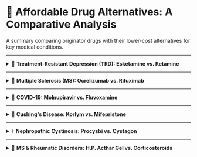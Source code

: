 # 💊 Affordable Drug Alternatives: A Comparative Analysis

A summary comparing originator drugs with their lower-cost alternatives for key medical conditions.

---

<details>
<summary>🧠 <strong>Treatment-Resistant Depression (TRD): Esketamine vs. Ketamine</strong></summary>

### Esketamine (Spravato®) vs. Ketamine (IV Infusion)

> **Condition Context:** Treatment-Resistant Depression (TRD) affects patients who have not responded to at least two different antidepressant trials. In the U.S., this represents an estimated **30-40%** of the general MDD population.

#### 💰 Cost Comparison (United States)

| Therapy | Details | Induction Cost (USD) | Estimated Annual Cost (USD)* |
| :--- | :--- | ---: | ---: |
| **Esketamine** | `Spravato®` nasal spray | ~ $4,720 – $7,080 | **~$20,000 – $30,000** |
| **Ketamine** | Racemic, IV Infusion (Cash-pay) | ~ $2,100 – $6,000 | **~$5,600 – $16,000** |

*<small>Note: Annual cost is estimated based on a standard treatment protocol, including an initial induction phase followed by a full year of maintenance sessions (approx. 34 sessions/year for Spravato® and 16 sessions/year for IV Ketamine).</small>*

#### 📊 Epidemiological Data & Visualizations

<p align="center">
  <strong>Annual Cost Comparison: Esketamine vs. IV Ketamine</strong><br>
  <img src="https://github.com/user-attachments/assets/700f5f30-ecaa-4265-910e-afee107310ae" width="600">
</p>
<div align="center">
  <strong>Global Depression Prevalence</strong><br>
  <img width="100%" alt="Global Depression Prevalence Map from OECD" src="https://github.com/user-attachments/assets/67d15ec9-062d-423a-947e-6d6e097c61ca" />
  <br>
  <em><small>Source: <a href="https://www.oecd.org/en/topics/mental-health.html">OECD Mental Health Data</a></small></em>
</div>

</details>

---

<details>
<summary>💪 <strong>Multiple Sclerosis (MS): Ocrelizumab vs. Rituximab</strong></summary>

### Ocrelizumab (Ocrevus®) vs. Rituximab (Biosimilars)

* **Ocrelizumab Brand:** `Ocrevus®`
* **Rituximab Biosimilar Brands Include:** `Truxima®`, `Ruxience®`, `Riabni™`, `Hanlikang®`, `Delituo®`

> **Condition Context:** Relapsing-Remitting MS (RRMS) is the most common form, accounting for about **85%** of diagnoses in the US. Primary Progressive MS (PPMS) is less common, affecting **10-15%** of patients.

#### 💰 Annual Cost Comparison by Region (All Figures in USD)

| Region / Payer | Ocrelizumab Cost (USD) | Rituximab Biosimilar Cost (USD) | Notes |
| :--- | :--- | :--- | :--- |
| **United States (Medicare)** | `~$69,949` | `~$11,759` | Based on Average Sales Price (ASP).<br>Significant savings with biosimilar. |
| **United States (Medicaid Net)**| `~$47,671` | `~$5,893` | Net price after mandatory rebates.<br>Highest percentage savings. |
| **Sweden** | `~$12,400` | `~$2,400` | Based on estimated national tender prices.<br>Rituximab is the far cheaper off-label option. |
| **United Kingdom** | `~$12,700` | `~$3,500` | Ocrelizumab cost is net price after NHS discount.<br>Rituximab cost is for off-label MS use. |

#### 📊 Epidemiological Data & Visualizations

<p align="center">
  <strong>Annual Cost Comparison: Ocrelizumab vs. Rituximab Biosimilar (US)</strong><br>
  <img width="559" alt="Cost comparison chart for Ocrevus and Rituximab" src="https://github.com/user-attachments/assets/6033094b-b1fd-4975-be2f-9622752ac757" />
</p>

<div align="center">
  <strong>Global Number of People with MS (Prevalence)</strong><br>
  <img width="894" alt="Global MS Prevalence Map from Atlas of MS" src="https://github.com/user-attachments/assets/34194f4b-802e-4cca-9755-39381ca1ed8e" />
  <br>
  <em><small>Source: <a href="https://www.atlasofms.org/map/global/epidemiology">Atlas of MS - Epidemiology</a></small></em>
</div>

</details> 

---

<details>
<summary> 🦠 <strong> COVID-19: Molnupiravir vs. Fluvoxamine</strong></summary>

### Molnupiravir (Lagevrio®) vs. Fluvoxamine

* **Molnupiravir Brand:** `Lagevrio®`
* **Fluvoxamine Brands:** Primarily available as a generic drug. A common brand name is `Luvox®`.

> **Condition Context:** These oral medications are used for the early treatment of mild-to-moderate COVID-19 in non-hospitalized adults who are at high risk for progression to severe disease. The goal is to prevent hospitalization and death.

#### 💰 Cost per Treatment Course Comparison (All Figures in USD)

| Drug | Region | Estimated Cost per Course (USD) | Notes |
| :--- | :--- | ---: | :--- |
| **Molnupiravir**<br>(Lagevrio®) | **United States** | `~$700` | Based on initial US government procurement price. |
| | **United Kingdom/EU** | `~$300 - $500` | Price reflects national negotiations and procurements. |
| | **LMICs (via MPP)** | `~$20 - $40` | Generic versions available via the Medicines Patent Pool license. |
| **Fluvoxamine**<br>(Generic) | **Global** | `~$10 - $30` | Mature, widely available generic drug.<br>Used off-label for COVID-19. |

#### 📊 Epidemiological Data & Visualizations

<div align="center">
  <strong>Global COVID-19 Epidemiological Trends</strong><br>
  <img width="1284" alt="WHO COVID-19 Dashboard showing global cases" src="https://github.com/user-attachments/assets/518d2254-3c27-49ae-ae71-c53c9c4831c8" />
  <br>
  <em><small>Source: <a href="https://data.who.int/dashboards/covid19/cases?n=c">WHO COVID-19 Dashboard</a></small></em>
</div>

> **Methodological Note:** For acute infectious diseases such as COVID-19, market size assessment is critically dependent on **incidence** (the rate of new cases) over **prevalence**, as incidence directly reflects the flow of new patients requiring therapy. In the current era, official case counts are significant undercounts due to reduced routine testing, making them unreliable for direct analysis. A robust estimation must therefore leverage epidemiological models that integrate more reliable data streams, such as hospitalization rates and wastewater surveillance. Given the inherent uncertainties, the market potential should be presented as a **scenario-based forecast** (e.g., low, medium, high) rather than a single, definitive point estimate.
</details>

---

<details>
<summary>🧬 <strong>Cushing's Disease: Korlym vs. Mifepristone</strong></summary>

### Korlym (mifepristone) vs. Generic Mifepristone

* **Korlym® Brand:** A specialty, high-cost formulation of `mifepristone`.
* **Generic Mifepristone:** The same active ingredient, widely known for its use in medical abortion (`Mifeprex®` was the original brand), and available as a low-cost generic.

> **Condition Context:** Cushing's disease is a rare endocrine disorder caused by prolonged exposure to high levels of the hormone cortisol. Korlym is specifically approved to control hyperglycemia (high blood sugar) in adult patients with Cushing's who are not candidates for surgery or have failed prior surgery.

#### 💰 Annual Cost Comparison (United States)

| Therapy | Details | Estimated Annual Cost (USD) | Notes |
| :--- | :--- | ---: | :--- |
| **Korlym®** | Specialty brand for Cushing's | **`~$200,000 - $500,000+`** | An ultra-orphan drug with extremely high pricing, dependent on dosing. |
| **Mifepristone** | Generic version | **`~$3,000 - $10,000`** | Cost is for daily, off-label use for Cushing's, calculated from the low price of generic tablets. A stark contrast to the branded version. |

#### 📊 Epidemiological Data & Visualizations

## Market Comparison: Korlym® vs. Generic Mifepristone

| Comparison Metric | Korlym® (for Cushing's Disease) | Generic Mifepristone (Primarily for Medical Abortion) |
| :--- | :---: | :---: |
| **Primary Indication** | To control hyperglycemia in patients with Cushing's syndrome (a rare disease). | Medical termination of early pregnancy. |
| **Patient Population Size** | **Very Small**. A few thousand patients treated annually in the U.S. | **Very Large**. Hundreds of thousands of users annually in the U.S. |
| **Pricing Strategy** | **Ultra-High Price**. Leverages its "Orphan Drug" status for premium pricing. | **Low Price**. Priced competitively as a generic drug. |
| **Market Size Driver** | **Price** | **Volume** |

---

### Chart 1: Estimated Market Size (USD)
*Data Source: [DelveInsight Cushing's Disease Market Report](https://www.delveinsight.com/report-store/cushings-disease-market)*

![Estimated Annual Market Size](https://github.com/user-attachments/assets/b365448c-8507-4518-8c14-a036ac450b6b)
***Caption***: *This chart illustrates the estimated annual cost and market size for Cushing's Disease treatments.*

### Chart 2: Prevalence Comparison
*Data Source: [DelveInsight Cushing's Disease Market Report](https://www.delveinsight.com/report-store/cushings-disease-market)*

![US vs EU Prevalence Comparison](https://github.com/user-attachments/assets/677a5ba6-cb6e-4b4e-b265-f8e3a8a3936c)
***Caption***: *A comparison of diagnosed Cushing's Disease cases in the US vs. the EU4 & UK, broken down by gender (2024 data).*

</details>

---

<details>
<summary>⚕️ <strong>Nephropathic Cystinosis: Procysbi vs. Cystagon</strong></summary>

### Procysbi (cysteamine) vs. Cystagon (cysteamine)

* **Active Ingredient:** Both drugs are different formulations of `cysteamine bitartrate`.
* **Key Difference:** `Procysbi®` is a delayed-release formulation dosed every 12 hours. `Cystagon®` is an older, immediate-release formulation dosed every 6 hours.

> **Condition Context:** Nephropathic cystinosis is a rare, inherited metabolic disorder where the amino acid cystine accumulates in cells, causing widespread tissue and organ damage, particularly to the kidneys and eyes. Cysteamine therapy helps to deplete these toxic cystine levels.

#### 💰 Annual Cost Comparison (United States)

| Therapy | Details | Estimated Annual Cost (USD) | Notes |
| :--- | :--- | ---: | :--- |
| **Procysbi®** | Delayed-Release (12-hr dosing) | **`~$300,000 - $900,000+`** | Priced at a significant premium for the quality-of-life benefit of not requiring middle-of-the-night dosing. Cost is highly weight-dependent. |
| **Cystagon®** | Immediate-Release (6-hr dosing) | **`~$50,000 - $150,000`** | The older standard of care. While still expensive as an orphan drug, it is far less costly than the newer formulation. |

## 📊 Epidemiological Data & Visualizations

<table align="center" border="0" cellpadding="0" cellspacing="0" style="border: none;">
  <tr>
    <td style="border: none; text-align: center;">
      <img src="https://github.com/user-attachments/assets/99f1b22a-93f2-483a-a9bb-20876b92f2c0" alt="Chart comparing the market size of Tepezza, Krystexxa, and Uplizna in 2023" style="max-width: 80%; height: auto;">
    </td>
  </tr>
</table>

*<small><strong>Source:</strong> According to the <a href="https://investors.amgen.com/static-files/95644920-150e-471b-99ee-4facd7c4e1ac">Amgen 2023 Annual Report</a>, the company completed its acquisition of Horizon Therapeutics, the developer of Procysbi, in October 2023.</small>*
> **Note:** Cystagon's market share is continuously shrinking due to patient conversion to its successor, Procysbi, leaving it to serve a niche population with access challenges and an estimated market size in the tens of millions.


<table align="center" border="0" cellpadding="0" cellspacing="0" style="border: none;">
  <tr>
    <td style="border: none; text-align: center;">
      <img src="https://github.com/user-attachments/assets/17084129-3e75-4572-a099-82c336d36501" alt="Chart comparing the annual incidence of Nephropathic Cystinosis in Europe and the US" style="max-width: 60%; height: auto;">
    </td>
  </tr>
</table>

*Data extracted from: [Orphanet Epidemiology Data](https://sciences.orphadata.com/epidemiology/)*

</details>

---

<details>
<summary>🔬 <strong>MS & Rheumatic Disorders: H.P. Acthar Gel vs. Corticosteroids</strong></summary>

### H.P. Acthar® Gel (ACTH) vs. Synthetic Corticosteroids

* **H.P. Acthar® Gel:** A purified preparation of `adrenocorticotropic hormone (ACTH)`, a biologic with a controversial pricing history.
* **Corticosteroids:** Generic, synthetic steroid hormones like `prednisone` (oral) or `methylprednisolone` (IV).

> **Condition Context:** Both are used to treat acute exacerbations (flares or relapses) in MS and some rheumatic disorders by powerfully reducing inflammation. Synthetic corticosteroids are the standard first-line therapy. Acthar Gel is typically reserved for patients who cannot tolerate or do not respond to high-dose steroids.

#### 💰 Cost per Treatment Course Comparison (All Figures in USD)

| Therapy | Details | Estimated Cost per Course (USD) | Notes |
| :--- | :--- | ---: | :--- |
| **H.P. Acthar® Gel** | ACTH biologic | **`~$45,000 - $200,000+`** | One of the most expensive drugs in the US by vial cost (~$45k). A full course of treatment is extremely costly. |
| **Corticosteroids** | Generic (e.g., IV Solu-Medrol) | **`~$500 - $2,000`** | Includes the cost of the generic drug and infusion services. Represents the inexpensive standard of care. |

#### 📊 Epidemiological Data & Visualizations

<div align="center">
  <img src="https://github.com/user-attachments/assets/878d1418-4a7e-46a7-be9a-76a93d4212e6" alt="Bar chart comparing the annual market size of H.P. Acthar Gel vs. Synthetic Corticosteroids" width="70%">
  <br>
  <em><small>Source: <a href="https://ir.mallinckrodt.com/node/31401/pdf">Mallinckrodt plc FY 2024 Financial Results</a>. Corticosteroid market is an estimation.</small></em>
</div>

> **Methodological Note:** The estimated annual market size for synthetic corticosteroids in treating MS flares, ranging from $128 million to $510 million, is calculated by multiplying the U.S. RRMS patient population (~850,000) by an average annual relapse rate (~0.3) and a per-treatment course cost of $500-$2,000.

<br>

<div align="center">
  <img src="https://github.com/user-attachments/assets/d46ccc93-e202-483b-90ea-c288ee520346" alt="Grouped bar chart comparing the annual incidence of MS and Rheumatic Disorders in the US vs. Global" width="80%">
</div>

> **Data Sources:**
> * **MS Data:** Based on analysis from [Wallin, M. T., et al. (2019), *Neurology*](https://pubmed.ncbi.nlm.nih.gov/30770430/).
> * **Rheumatic Disorders (RA) Data:** Based on data from the CDC and [Myasoedova, E., et al. (2010), *Arthritis & Rheumatism*](https://pubmed.ncbi.nlm.nih.gov/20191579/).

*<small>Note: The Y-axis uses a logarithmic scale to visualize data spanning multiple orders of magnitude.</small>*
